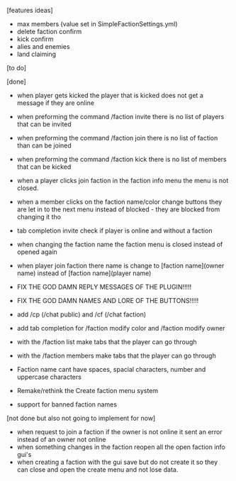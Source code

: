 [features ideas]
- max members (value set in SimpleFactionSettings.yml)
- delete faction confirm
- kick confirm
- alies and enemies
- land claiming

[to do]

[done]
- when player gets kicked the player that is kicked does not get a message if they are online
- when preforming the command /faction invite there is no list of players that can be invited
- when preforming the command /faction join there is no list of faction than can be joined
- when preforming the command /faction kick there is no list of members that can be kicked
- when a player clicks join faction in the faction info menu the menu is not closed.
- when a member clicks on the faction name/color change buttons they are let in to the next menu instead of blocked - they are blocked from changing it tho

- tab completion invite check if player is online and without a faction
- when changing the faction name the faction menu is closed instead of opened again
- when player join faction there name is change to [faction name](owner name) instead of [faction name](player name)
- FIX THE GOD DAMN REPLY MESSAGES OF THE PLUGIN!!!!!
- FIX THE GOD DAMN NAMES AND LORE OF THE BUTTONS!!!!!
- add /cp (/chat public) and /cf (/chat faction)
- add tab completion for /faction modify color and /faction modify owner
- with the /faction list make tabs that the player can go through
- with the /faction members make tabs that the player can go through
- Faction name cant have spaces, spacial characters, number and uppercase characters
- Remake/rethink the Create faction menu system
- support for banned faction names

[not done but also not going to implement for now]
- when request to join a faction if the owner is not online it sent an error instead of an owner not online
- when something changes in the faction reopen all the open faction info gui's
- when creating a faction with the gui save but do not create it so they can close and open the create menu and not lose data.